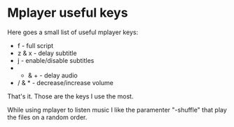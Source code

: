 

# Mplayer useful keys

Here goes a small list of useful mplayer keys:

* f - full script
* z & x - delay subtitle
* j - enable/disable subtitles
* - & + - delay audio
* / & * - decrease/increase volume

That's it. Those are the keys I use the most.

While using mplayer to listen music I like the paramenter "-shuffle" that play the files on a random order.
